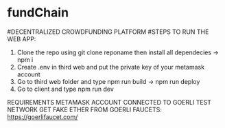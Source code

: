 # fundChain
#DECENTRALIZED CROWDFUNDING PLATFORM
#STEPS TO RUN THE WEB APP:
1. Clone the repo using git clone reponame then install all dependecies -> npm i
2. Create .env in third web and put the private key of your metamask account
3. Go to third web folder and type npm run build -> npm run deploy
4. Go to client and type npm run dev

REQUIREMENTS
METAMASK ACCOUNT CONNECTED TO GOERLI TEST NETWORK
GET FAKE ETHER FROM GOERLI FAUCETS: https://goerlifaucet.com/

